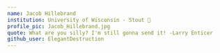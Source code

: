 ```yaml
---
name: Jacob Hillebrand
institution: University of Wisconsin - Stout 🚩 
profile_pic: Jacob_Hillebrand.jpg
quote: What are you silly? I'm still gonna send it! -Larry Enticer
github_user: ElegantDestruction
---
```

